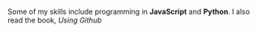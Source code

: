 Some of my skills include programming in **JavaScript** and **Python**.
I also read the book, *Using Github*
